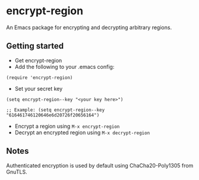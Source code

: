 # encrypt-region
An Emacs package for encrypting and decrypting arbitrary regions.

## Getting started

* Get encrypt-region
* Add the following to your .emacs config:

```elisp
(require 'encrypt-region)
```

* Set your secret key

```elisp
(setq encrypt-region--key "<your key here>")

;; Example: (setq encrypt-region--key "616461746120646e6d20726f20656164") 
```

* Encrypt a region using ```M-x encrypt-region```
* Decrypt an encrypted region using ```M-x decrypt-region```

## Notes

Authenticated encryption is used by default using ChaCha20-Poly1305 from GnuTLS.
